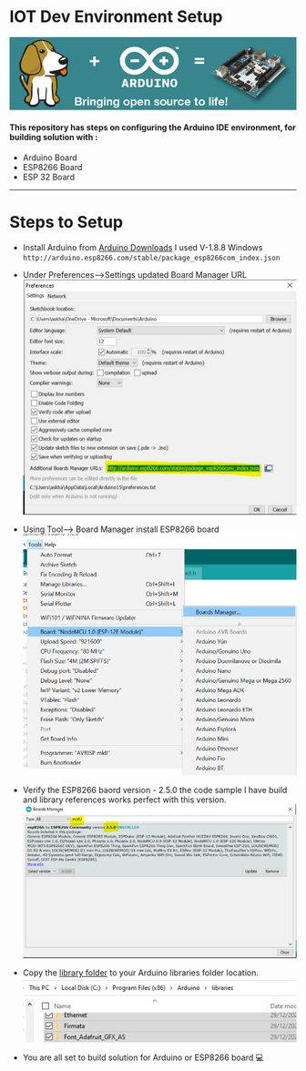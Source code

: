 # IOT Dev Environment Setup
![Arduino](https://github.com/khanasif1/IOT-Dev-Environment-Setup/blob/main/images/Banner7_Arduino.png)
#### This repository has steps on configuring the Arduino IDE environment, for building solution with :
* Arduino Board
* ESP8266 Board
* ESP 32 Board
  
<hr/>

# Steps to Setup
* Install Arduino from [Arduino Downloads](https://www.arduino.cc/en/Main/OldSoftwareReleases#00xx) I used V-1.8.8 Windows
`http://arduino.esp8266.com/stable/package_esp8266com_index.json`

* Under Preferences-->Settings updated Board Manager URL 
![Arduino](https://github.com/khanasif1/IOT-Dev-Environment-Setup/blob/main/images/ESP8266JsonUrl.PNG)

* Using Tool--> Board Manager install ESP8266 board
![Arduino](https://github.com/khanasif1/IOT-Dev-Environment-Setup/blob/main/images/AddBoard.PNG)

* Verify the ESP8266 baord version - 2.5.0 the code sample I have build and library references works perfect with this version.
![Arduino](https://github.com/khanasif1/IOT-Dev-Environment-Setup/blob/main/images/Esp8266BoardVersion.PNG)

* Copy the [library folder](https://github.com/khanasif1/IOT-Dev-Environment-Setup/blob/main/images/CopyLibraryFoldertoThis.PNG) to your Arduino libraries folder location.
![Arduino](https://github.com/khanasif1/IOT-Dev-Environment-Setup/blob/main/images/CopyLibraryFoldertoThis.PNG)

* You are all set to build solution for Arduino or ESP8266 board :computer: